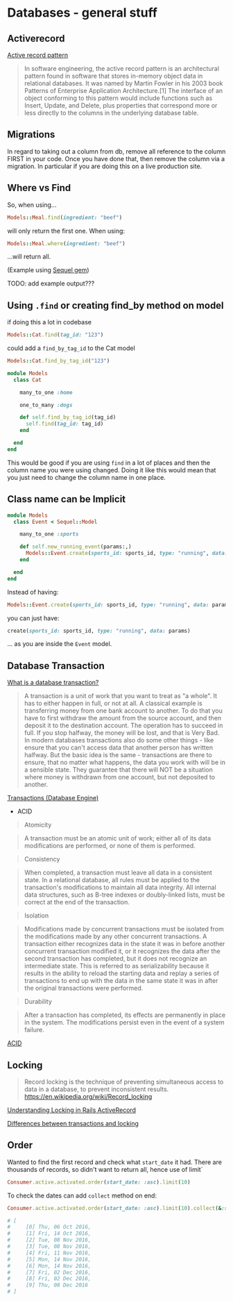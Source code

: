 # Databases - general stuff

## Activerecord

[Active record pattern](https://en.wikipedia.org/wiki/Active_record_pattern)

>In software engineering, the active record pattern is an architectural pattern found in software that stores in-memory object data in relational databases. It was named by Martin Fowler in his 2003 book Patterns of Enterprise Application Architecture.[1] The interface of an object conforming to this pattern would include functions such as Insert, Update, and Delete, plus properties that correspond more or less directly to the columns in the underlying database table.


## Migrations

In regard to taking out a column from db, remove all reference to the column FIRST in your code. Once you have done that, then remove the column via a migration. In particular if you are doing this on a live production site.


## Where vs Find
So, when using...
```ruby
Models::Meal.find(ingredient: "beef")
```
will only return the first one.
When using:
```ruby
Models::Meal.where(ingredient: "beef")
```
...will return all.

(Example using [Sequel gem](http://sequel.jeremyevans.net/))

TODO: add example output???


## Using `.find` or creating find_by method on model

if doing this a lot in codebase
```ruby
Models::Cat.find(tag_id: "123")
```

could add a `find_by_tag_id` to the Cat model
```ruby
Models::Cat.find_by_tag_id("123")
```

```ruby
module Models
  class Cat

    many_to_one :home

    one_to_many :dogs

    def self.find_by_tag_id(tag_id)
      self.find(tag_id: tag_id)
    end

  end
end
```

This would be good if you are using `find` in a lot of places and then the column name you were using changed. Doing it like this would mean that you just need to change the column name in one place.


## Class name can be Implicit
```ruby
module Models
  class Event < Sequel::Model

    many_to_one :sports

    def self.new_running_event(params:,)
      Models::Event.create(sports_id: sports_id, type: "running", data: params)
    end

  end
end
```
Instead of having:
```ruby
Models::Event.create(sports_id: sports_id, type: "running", data: params)
```
you can just have:
```ruby
create(sports_id: sports_id, type: "running", data: params)
```
... as you are inside the `Event` model.


## Database Transaction
[What is a database transaction?](http://stackoverflow.com/questions/974596/what-is-a-database-transaction?answertab=votes#tab-top)
>A transaction is a unit of work that you want to treat as "a whole". It has to either happen in full, or not at all.
>A classical example is transferring money from one bank account to another. To do that you have to first withdraw the amount from the source account, and then deposit it to the destination account. The operation has to succeed in full. If you stop halfway, the money will be lost, and that is Very Bad.
>In modern databases transactions also do some other things - like ensure that you can't access data that another person has written halfway. But the basic idea is the same - transactions are there to ensure, that no matter what happens, the data you work with will be in a sensible state. They guarantee that there will NOT be a situation where money is withdrawn from one account, but not deposited to another.

[Transactions (Database Engine)](https://technet.microsoft.com/en-us/library/ms190612)
- ACID
>Atomicity

> A transaction must be an atomic unit of work; either all of its data modifications are performed, or none of them is performed.

>Consistency

> When completed, a transaction must leave all data in a consistent state. In a relational database, all rules must be applied to the transaction's modifications to maintain all data integrity. All internal data structures, such as B-tree indexes or doubly-linked lists, must be correct at the end of the transaction.

>Isolation

> Modifications made by concurrent transactions must be isolated from the modifications made by any other concurrent transactions. A transaction either recognizes data in the state it was in before another concurrent transaction modified it, or it recognizes the data after the second transaction has completed, but it does not recognize an intermediate state. This is referred to as serializability because it results in the ability to reload the starting data and replay a series of transactions to end up with the data in the same state it was in after the original transactions were performed.

>Durability

> After a transaction has completed, its effects are permanently in place in the system. The modifications persist even in the event of a system failure.


[ACID](https://en.wikipedia.org/wiki/ACID)


## Locking
>Record locking is the technique of preventing simultaneous access to data in a database, to prevent inconsistent results.
https://en.wikipedia.org/wiki/Record_locking

[Understanding Locking in Rails ActiveRecord](http://thelazylog.com/understanding-locking-in-rails-activerecord/)

[Differences between transactions and locking](https://makandracards.com/makandra/31937-differences-between-transactions-and-locking)


## Order

Wanted to find the first record and check what `start_date` it had. There are thousands of records, so didn't want to return all, hence use of limit`

```ruby
Consumer.active.activated.order(start_date: :asc).limit(10)
```

To check the dates can add `collect` method on end:

```ruby
Consumer.active.activated.order(start_date: :asc).limit(10).collect(&:start_date)

# [
#     [0] Thu, 06 Oct 2016,
#     [1] Fri, 14 Oct 2016,
#     [2] Tue, 08 Nov 2016,
#     [3] Tue, 08 Nov 2016,
#     [4] Fri, 11 Nov 2016,
#     [5] Mon, 14 Nov 2016,
#     [6] Mon, 14 Nov 2016,
#     [7] Fri, 02 Dec 2016,
#     [8] Fri, 02 Dec 2016,
#     [9] Thu, 08 Dec 2016
# ]
```
